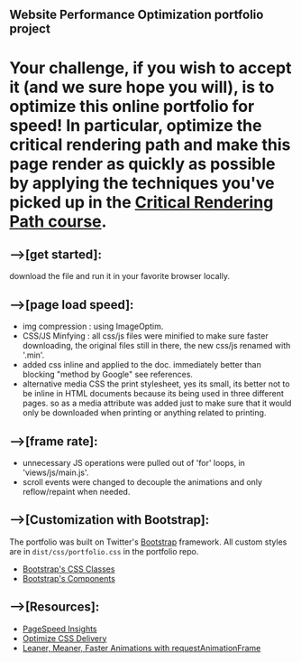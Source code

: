 ## Website Performance Optimization portfolio project

Your challenge, if you wish to accept it (and we sure hope you will), is to optimize this online portfolio for speed! In particular, optimize the critical rendering path and make this page render as quickly as possible by applying the techniques you've picked up in the [Critical Rendering Path course](https://www.udacity.com/course/ud884).
======================================================================
-->[get started]:
----------------
download the file and run it in your favorite browser locally.

-->[page load speed]:
---------------------------------
* img compression : using ImageOptim.
* CSS/JS Minfying : all css/js files were minified to make sure faster downloading, the original files still in there, the new css/js renamed with '.min'.
* added css inline and applied to the doc. immediately better than blocking "method by Google" see references.
* alternative media CSS the print stylesheet, yes its small, its better not to be inline in HTML documents because its being used in three different pages. so as a media attribute was added just to make sure that it would only be downloaded when printing or anything related to printing.

-->[frame rate]:
----------------------------
* unnecessary JS operations were pulled out of 'for' loops, in 'views/js/main.js'.
* scroll events were changed to decouple the animations and only reflow/repaint when needed.

-->[Customization with Bootstrap]:
----------------------------------
The portfolio was built on Twitter's <a href="http://getbootstrap.com/">Bootstrap</a> framework. All custom styles are in `dist/css/portfolio.css` in the portfolio repo.

* <a href="http://getbootstrap.com/css/">Bootstrap's CSS Classes</a>
* <a href="http://getbootstrap.com/components/">Bootstrap's Components</a>

-->[Resources]:
---------------
- [PageSpeed Insights](https://developers.google.com/speed/pagespeed/insights/)
- [Optimize CSS Delivery](https://developers.google.com/speed/docs/insights/OptimizeCSSDelivery)
- [Leaner, Meaner, Faster Animations with requestAnimationFrame](http://www.html5rocks.com/en/tutorials/speed/animations/)
